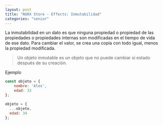 ```yaml
---
layout: post
title: "NGRX Store - Effects: Inmutabilidad"
categories: "senior"
---
```


La inmutabilidad en un dato es<!--more--> que ninguna propiedad o propiedad de las propiedades o propiedades internas son modificadas en el tiempo de vida de ese dato. Para cambiar el valor, se crea una copia con todo igual, menos la propiedad modificada.

> Un objeto inmutable es un objeto que no puede cambiar si estado después de su creación.

Ejemplo
```javascript
const objeto = {
    nombre: 'Alex',
    edad: 33
};

objeto = {
  ...objeto,
  edad: 34
};
```